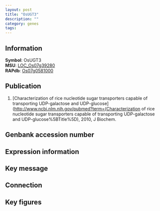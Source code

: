 ```yaml
---
layout: post
title: "OsUGT3"
description: ""
category: genes
tags: 
---
```


## Information
__Symbol__: OsUGT3  
__MSU__: [LOC_Os07g39280](http://rice.plantbiology.msu.edu/cgi-bin/ORF_infopage.cgi?orf=LOC_Os07g39280)  
__RAPdb__: [Os07g0581000](http://rapdb.dna.affrc.go.jp/viewer/gbrowse_details/irgsp1?name=Os07g0581000)  

## Publication
1. [Characterization of rice nucleotide sugar transporters capable of transporting UDP-galactose and UDP-glucose](http://www.ncbi.nlm.nih.gov/pubmed?term=(Characterization of rice nucleotide sugar transporters capable of transporting UDP-galactose and UDP-glucose%5BTitle%5D), 2010, J Biochem.

## Genbank accession number

## Expression information

## Key message

## Connection

## Key figures


